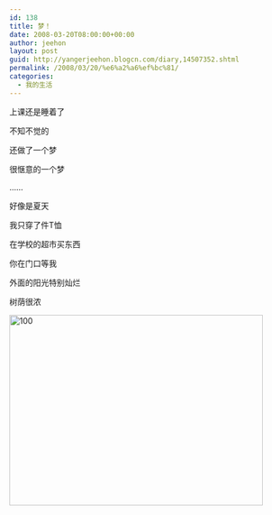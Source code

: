 ```yaml
---
id: 138
title: 梦！
date: 2008-03-20T08:00:00+00:00
author: jeehon
layout: post
guid: http://yangerjeehon.blogcn.com/diary,14507352.shtml
permalink: /2008/03/20/%e6%a2%a6%ef%bc%81/
categories:
  - 我的生活
---
```

上课还是睡着了
  
不知不觉的
  
还做了一个梦
  
很惬意的一个梦
  
……
  
好像是夏天
  
我只穿了件T恤
  
在学校的超市买东西
  
你在门口等我
  
外面的阳光特别灿烂
  
树荫很浓

<img src="http://images.blogcn.com/2008/3/20/4/yangerjeehon,20080320165214151.jpg" alt="100" border="0" height="338" width="450" />